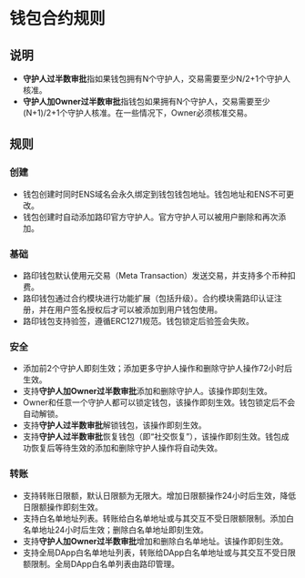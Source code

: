 #  钱包合约规则

## 说明

- **守护人过半数审批**指如果钱包拥有N个守护人，交易需要至少N/2+1个守护人核准。
- **守护人加Owner过半数审批**指钱包如果拥有N个守护人，交易需要至少(N+1)/2+1个守护人核准。在一些情况下，Owner必须核准交易。


## 规则
### 创建
- 钱包创建时同时ENS域名会永久绑定到钱包钱包地址。钱包地址和ENS不可更改。
- 钱包创建时自动添加路印官方守护人。官方守护人可以被用户删除和再次添加。

### 基础
- 路印钱包默认使用元交易（Meta Transaction）发送交易，并支持多个币种扣费。
- 路印钱包通过合约模块进行功能扩展（包括升级）。合约模块需路印认证注册，并在用户签名授权后才可以被添加到用户钱包使用。
- 路印钱包支持验签，遵循ERC1271规范。钱包锁定后验签会失败。

### 安全
- 添加前2个守护人即刻生效；添加更多守护人操作和删除守护人操作72小时后生效。
- 支持**守护人加Owner过半数审批**添加和删除守护人。该操作即刻生效。
- Owner和任意一个守护人都可以锁定钱包，该操作即刻生效。钱包锁定后不会自动解锁。
- 支持**守护人过半数审批**解锁钱包，该操作即刻生效。
- 支持**守护人过半数审批**恢复钱包（即“社交恢复”），该操作即刻生效。钱包成功恢复后等待生效的添加和删除守护人操作将自动失效。

### 转账
- 支持转账日限额，默认日限额为无限大。增加日限额操作24小时后生效，降低日限额操作即刻生效。
- 支持白名单地址列表。转账给白名单地址或与其交互不受日限额限制。添加白名单地址24小时后生效；删除白名单地址即刻生效。
- 支持**守护人加Owner过半数审批**增加和删除白名单地址。该操作即刻生效。
- 支持全局DApp白名单地址列表，转账给DApp白名单地址或与其交互不受日限额限制。全局DApp白名单列表由路印管理。
